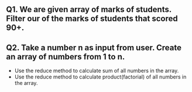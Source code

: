 ## Q1. We are given array of marks of students. Filter our of the marks of students that scored 90+.

## Q2. Take a number n as input from user. Create an array of numbers from 1 to n.
- Use the reduce method to calculate sum of all numbers in the array.
- Use the reduce method to calculate product(factorial) of all numbers in the array.